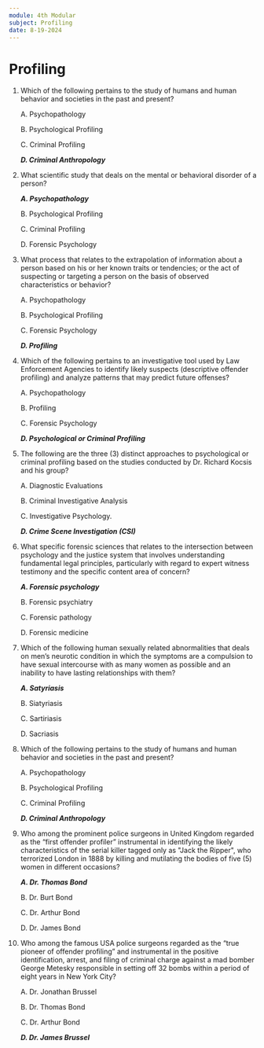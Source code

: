 ```yaml
---
module: 4th Modular
subject: Profiling
date: 8-19-2024
---
```


# Profiling

1. Which of the following pertains to the study of humans and human behavior and societies in the past and present?

   A. Psychopathology

   B. Psychological Profiling

   C. Criminal Profiling

   **_D. Criminal Anthropology_**

2. What scientific study that deals on the mental or behavioral disorder of a person?

   **_A. Psychopathology_**

   B. Psychological Profiling

   C. Criminal Profiling

   D. Forensic Psychology

3. What process that relates to the extrapolation of information about a person based on his or her known traits or tendencies; or the act of suspecting or targeting a person on the basis of observed characteristics or behavior?

   A. Psychopathology

   B. Psychological Profiling

   C. Forensic Psychology

   **_D. Profiling_**

4. Which of the following pertains to an investigative tool used by Law Enforcement Agencies to identify likely suspects (descriptive offender profiling) and analyze patterns that may predict future offenses?

   A. Psychopathology

   B. Profiling

   C. Forensic Psychology

   **_D. Psychological or Criminal Profiling_**

5. The following are the three (3) distinct approaches to psychological or criminal profiling based on the studies conducted by Dr. Richard Kocsis and his group?

   A. Diagnostic Evaluations

   B. Criminal Investigative Analysis

   C. Investigative Psychology.

   **_D. Crime Scene Investigation (CSI)_**

6. What specific forensic sciences that relates to the intersection between psychology and the justice system that involves understanding fundamental legal principles, particularly with regard to expert witness testimony and the specific content area of concern?

   **_A. Forensic psychology_**

   B. Forensic psychiatry

   C. Forensic pathology

   D. Forensic medicine

7. Which of the following human sexually related abnormalities that deals on men’s neurotic condition in which the symptoms are a compulsion to have sexual intercourse with as many women as possible and an inability to have lasting relationships with them?

   **_A. Satyriasis_**

   B. Siatyriasis

   C. Sartiriasis

   D. Sacriasis

8. Which of the following pertains to the study of humans and human behavior and societies in the past and present?

   A. Psychopathology

   B. Psychological Profiling

   C. Criminal Profiling

   **_D. Criminal Anthropology_**

9. Who among the prominent police surgeons in United Kingdom regarded as the “first offender profiler” instrumental in identifying the likely characteristics of the serial killer tagged only as "Jack the Ripper", who terrorized London in 1888 by killing and mutilating the bodies of five (5) women in different occasions?

   **_A. Dr. Thomas Bond_**

   B. Dr. Burt Bond

   C. Dr. Arthur Bond

   D. Dr. James Bond

10. Who among the famous USA police surgeons regarded as the “true pioneer of offender profiling” and instrumental in the positive identification, arrest, and filing of criminal charge against a mad bomber George Metesky responsible in setting off 32 bombs within a period of eight years in New York City?

    A. Dr. Jonathan Brussel

    B. Dr. Thomas Bond

    C. Dr. Arthur Bond

    **_D. Dr. James Brussel_**
